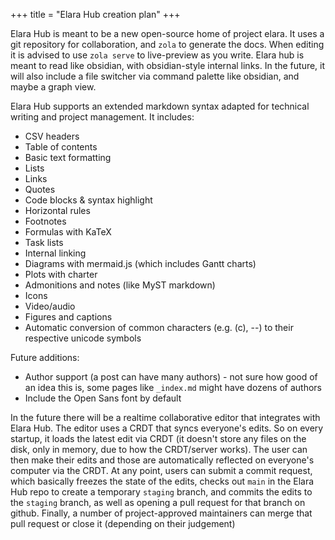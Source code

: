 +++
title = "Elara Hub creation plan"
+++

Elara Hub is meant to be a new open-source home of project elara. It uses a git repository for collaboration, and `zola` to generate the docs. When editing it is advised to use `zola serve` to live-preview as you write. Elara hub is meant to read like obsidian, with obsidian-style internal links. In the future, it will also include a file switcher via command palette like obsidian, and maybe a graph view.

Elara Hub supports an extended markdown syntax adapted for technical writing and project management. It includes:

- CSV headers
- Table of contents
- Basic text formatting
- Lists
- Links
- Quotes
- Code blocks & syntax highlight
- Horizontal rules
- Footnotes
- Formulas with KaTeX
- Task lists
- Internal linking
- Diagrams with mermaid.js (which includes Gantt charts)
- Plots with charter
- Admonitions and notes (like MyST markdown)
- Icons
- Video/audio
- Figures and captions
- Automatic conversion of common characters (e.g. (c), --) to their respective unicode symbols

Future additions:

- Author support (a post can have many authors) - not sure how good of an idea this is, some pages like `_index.md` might have dozens of authors
- Include the Open Sans font by default

In the future there will be a realtime collaborative editor that integrates with Elara Hub. The editor uses a CRDT that syncs everyone's edits. So on every startup, it loads the latest edit via CRDT (it doesn't store any files on the disk, only in memory, due to how the CRDT/server works). The user can then make their edits and those are automatically reflected on everyone's computer via the CRDT. At any point, users can submit a commit request, which basically freezes the state of the edits, checks out `main` in the Elara Hub repo to create a temporary `staging` branch, and commits the edits to the `staging` branch, as well as opening a pull request for that branch on github. Finally, a number of project-approved maintainers can merge that pull request or close it (depending on their judgement)
